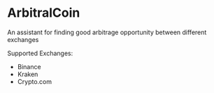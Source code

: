 # ArbitralCoin
An assistant for finding good arbitrage opportunity between different exchanges

Supported Exchanges:
- Binance
- Kraken
- Crypto.com
